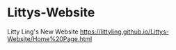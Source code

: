 # Littys-Website
Litty Ling's New Website
https://littyling.github.io/Littys-Website/Home%20Page.html
